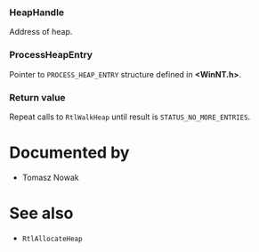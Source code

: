 ### HeapHandle

Address of heap.

### ProcessHeapEntry

Pointer to `PROCESS_HEAP_ENTRY` structure defined in **\<WinNT.h\>**.

### Return value

Repeat calls to `RtlWalkHeap` until result is `STATUS_NO_MORE_ENTRIES`.

# Documented by

* Tomasz Nowak

# See also

* `RtlAllocateHeap`
